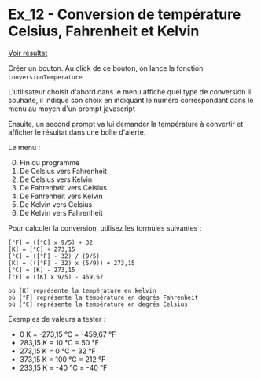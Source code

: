 # **Ex_12** - Conversion de température Celsius, Fahrenheit et Kelvin
[Voir résultat](https://pedroseromenho.github.io/learning-javascript/ex_2/ex12/)

Créer un bouton. Au click de ce bouton, on lance la fonction `conversionTemperature`.

L'utilisateur choisit d'abord dans le menu affiché quel type de conversion il souhaite, il indique son choix en indiquant le numéro correspondant dans le menu au moyen d'un prompt javascript

Ensuite, un second prompt va lui demander la température à convertir et afficher le résultat dans une boîte d'alerte.

Le menu :

0. Fin du programme
1. De Celsius vers Fahrenheit
2. De Celsius vers Kelvin
3. De Fahrenheit vers Celsius
4. De Fahrenheit vers Kelvin
5. De Kelvin vers Celsius
6. De Kelvin vers Fahrenheit

Pour calculer la conversion, utilisez les formules suivantes :

	[°F] = ([°C] x 9/5) + 32
	[K] = [°C] + 273,15
	[°C] = ([°F] - 32) / (9/5)
	[K] = (([°F] - 32) x (5/9)) + 273,15
	[°C] = [K] - 273,15
	[°F] = ([K] x 9/5) - 459,67

	où [K] représente la température en kelvin
	où [°F] représente la température en degrés Fahrenheit
	où [°C] représente la température en degrés Celsius

Exemples de valeurs à tester :
- 0 K = -273,15 °C = -459,67 °F
- 283,15 K = 10 °C = 50 °F
- 273,15 K = 0 °C = 32 °F
- 373,15 K = 100 °C = 212 °F
- 233,15 K = -40 °C = -40 °F
